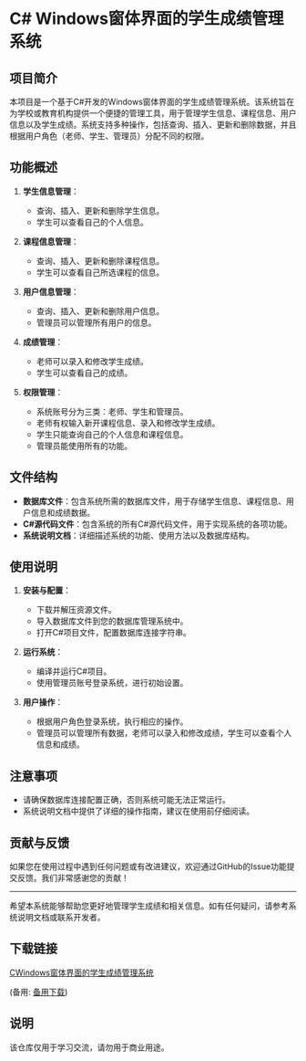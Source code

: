 # C# Windows窗体界面的学生成绩管理系统

## 项目简介

本项目是一个基于C#开发的Windows窗体界面的学生成绩管理系统。该系统旨在为学校或教育机构提供一个便捷的管理工具，用于管理学生信息、课程信息、用户信息以及学生成绩。系统支持多种操作，包括查询、插入、更新和删除数据，并且根据用户角色（老师、学生、管理员）分配不同的权限。

## 功能概述

1. **学生信息管理**：
   - 查询、插入、更新和删除学生信息。
   - 学生可以查看自己的个人信息。

2. **课程信息管理**：
   - 查询、插入、更新和删除课程信息。
   - 学生可以查看自己所选课程的信息。

3. **用户信息管理**：
   - 查询、插入、更新和删除用户信息。
   - 管理员可以管理所有用户的信息。

4. **成绩管理**：
   - 老师可以录入和修改学生成绩。
   - 学生可以查看自己的成绩。

5. **权限管理**：
   - 系统账号分为三类：老师、学生和管理员。
   - 老师有权输入新开课程信息、录入和修改学生成绩。
   - 学生只能查询自己的个人信息和课程信息。
   - 管理员能使用所有的功能。

## 文件结构

- **数据库文件**：包含系统所需的数据库文件，用于存储学生信息、课程信息、用户信息和成绩数据。
- **C#源代码文件**：包含系统的所有C#源代码文件，用于实现系统的各项功能。
- **系统说明文档**：详细描述系统的功能、使用方法以及数据库结构。

## 使用说明

1. **安装与配置**：
   - 下载并解压资源文件。
   - 导入数据库文件到您的数据库管理系统中。
   - 打开C#项目文件，配置数据库连接字符串。

2. **运行系统**：
   - 编译并运行C#项目。
   - 使用管理员账号登录系统，进行初始设置。

3. **用户操作**：
   - 根据用户角色登录系统，执行相应的操作。
   - 管理员可以管理所有数据，老师可以录入和修改成绩，学生可以查看个人信息和成绩。

## 注意事项

- 请确保数据库连接配置正确，否则系统可能无法正常运行。
- 系统说明文档中提供了详细的操作指南，建议在使用前仔细阅读。

## 贡献与反馈

如果您在使用过程中遇到任何问题或有改进建议，欢迎通过GitHub的Issue功能提交反馈。我们非常感谢您的贡献！

---

希望本系统能够帮助您更好地管理学生成绩和相关信息。如有任何疑问，请参考系统说明文档或联系开发者。

## 下载链接
[CWindows窗体界面的学生成绩管理系统](https://pan.quark.cn/s/8ddfa07cb4a1) 

(备用: [备用下载](https://pan.baidu.com/s/1jtLB94HfPOvT70GMyF4rmw?pwd=1234))

## 说明

该仓库仅用于学习交流，请勿用于商业用途。
